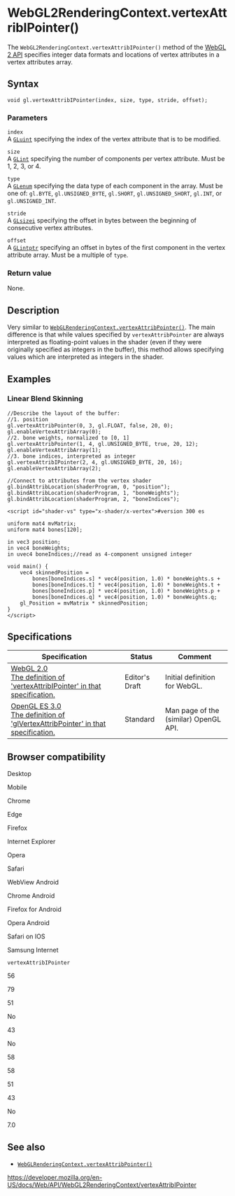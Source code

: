 WebGL2RenderingContext.vertexAttribIPointer()
=============================================

The `WebGL2RenderingContext.vertexAttribIPointer()` method of the [WebGL 2 API](../webgl_api) specifies integer data formats and locations of vertex attributes in a vertex attributes array.

Syntax
------

    void gl.vertexAttribIPointer(index, size, type, stride, offset);

### Parameters

`index`  
A [`GLuint`](../webgl_api/types) specifying the index of the vertex attribute that is to be modified.

`size`  
A [`GLint`](../webgl_api/types) specifying the number of components per vertex attribute. Must be 1, 2, 3, or 4.

`type`  
A [`GLenum`](../webgl_api/types) specifying the data type of each component in the array. Must be one of: `gl.BYTE`, `gl.UNSIGNED_BYTE`, `gl.SHORT`, `gl.UNSIGNED_SHORT`, `gl.INT`, or `gl.UNSIGNED_INT`.

`stride`  
A [`GLsizei`](../webgl_api/types) specifying the offset in bytes between the beginning of consecutive vertex attributes.

`offset`  
A [`GLintptr`](../webgl_api/types) specifying an offset in bytes of the first component in the vertex attribute array. Must be a multiple of `type`.

### Return value

None.

Description
-----------

Very similar to [`WebGLRenderingContext.vertexAttribPointer()`](../webglrenderingcontext/vertexattribpointer). The main difference is that while values specified by `vertexAttribPointer` are always interpreted as floating-point values in the shader (even if they were originally specified as integers in the buffer), this method allows specifying values which are interpreted as integers in the shader.

Examples
--------

### Linear Blend Skinning

    //Describe the layout of the buffer:
    //1. position
    gl.vertexAttribPointer(0, 3, gl.FLOAT, false, 20, 0);
    gl.enableVertexAttribArray(0);
    //2. bone weights, normalized to [0, 1]
    gl.vertexAttribPointer(1, 4, gl.UNSIGNED_BYTE, true, 20, 12);
    gl.enableVertexAttribArray(1);
    //3. bone indices, interpreted as integer
    gl.vertexAttribIPointer(2, 4, gl.UNSIGNED_BYTE, 20, 16);
    gl.enableVertexAttribArray(2);

    //Connect to attributes from the vertex shader
    gl.bindAttribLocation(shaderProgram, 0, "position");
    gl.bindAttribLocation(shaderProgram, 1, "boneWeights");
    gl.bindAttribLocation(shaderProgram, 2, "boneIndices");

    <script id="shader-vs" type="x-shader/x-vertex">#version 300 es

    uniform mat4 mvMatrix;
    uniform mat4 bones[120];

    in vec3 position;
    in vec4 boneWeights;
    in uvec4 boneIndices;//read as 4-component unsigned integer

    void main() {
        vec4 skinnedPosition =
            bones[boneIndices.s] * vec4(position, 1.0) * boneWeights.s +
            bones[boneIndices.t] * vec4(position, 1.0) * boneWeights.t +
            bones[boneIndices.p] * vec4(position, 1.0) * boneWeights.p +
            bones[boneIndices.q] * vec4(position, 1.0) * boneWeights.q;
        gl_Position = mvMatrix * skinnedPosition;
    }
    </script>

Specifications
--------------

<table><thead><tr class="header"><th>Specification</th><th>Status</th><th>Comment</th></tr></thead><tbody><tr class="odd"><td><a href="https://www.khronos.org/registry/webgl/specs/latest/2.0/#3.7.8">WebGL 2.0<br />
<span class="small">The definition of 'vertexAttribIPointer' in that specification.</span></a></td><td><span class="spec-ed">Editor's Draft</span></td><td>Initial definition for WebGL.</td></tr><tr class="even"><td><a href="https://www.khronos.org/opengles/sdk/docs/man3/html/glVertexAttribPointer.xhtml">OpenGL ES 3.0<br />
<span class="small">The definition of 'glVertexAttribPointer' in that specification.</span></a></td><td><span class="spec-standard">Standard</span></td><td>Man page of the (similar) OpenGL API.</td></tr></tbody></table>

Browser compatibility
---------------------

Desktop

Mobile

Chrome

Edge

Firefox

Internet Explorer

Opera

Safari

WebView Android

Chrome Android

Firefox for Android

Opera Android

Safari on IOS

Samsung Internet

`vertexAttribIPointer`

56

79

51

No

43

No

58

58

51

43

No

7.0

See also
--------

-   [`WebGLRenderingContext.vertexAttribPointer()`](../webglrenderingcontext/vertexattribpointer)

<a href="https://developer.mozilla.org/en-US/docs/Web/API/WebGL2RenderingContext/vertexAttribIPointer" class="_attribution-link">https://developer.mozilla.org/en-US/docs/Web/API/WebGL2RenderingContext/vertexAttribIPointer</a>
